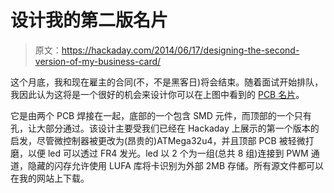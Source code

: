 # 设计我的第二版名片

> 原文：<https://hackaday.com/2014/06/17/designing-the-second-version-of-my-business-card/>

这个月底，我和现在雇主的合同(不，不是黑客日)将会结束。随着面试开始排队，我因此认为这将是一个很好的机会来设计你可以在上图中看到的 [PCB 名片](http://www.limpkin.fr/index.php?post/2014/06/16/My-business-card-v2)。

它是由两个 PCB 焊接在一起，底部的一个包含 SMD 元件，而顶部的一个只有孔，让大部分通过。该设计主要受我们已经在 Hackaday 上展示的第一个版本的启发，尽管微控制器被更改为(昂贵的)ATMega32u4，并且顶部 PCB 被轻微打磨，以便 led 可以透过 FR4 发光。led 以 2 个为一组(总共 8 组)连接到 PWM 通道，隐藏的闪存允许使用 LUFA 库将卡识别为外部 2MB 存储。所有源文件都可以在我的网站上下载。